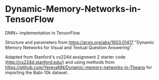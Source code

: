 # Dynamic-Memory-Networks-in-TensorFlow
DMN+ implementation in TensorFlow

Structure and parameters from https://arxiv.org/abs/1603.01417 "Dynamic Memory Networks for Visual and Textual Question Answering".

Adapted from Stanford's cs224d assignment 2 starter code (http://cs224d.stanford.edu/) and using methods from https://github.com/YerevaNN/Dynamic-memory-networks-in-Theano for importing the Babi-10k dataset.

